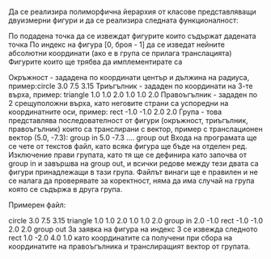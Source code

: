 Да се реализира полиморфична йерархия от класове представляващи двуизмерни фигури и да се реализира следната функционалност:

По подадена точка да се извеждат фигурите които съдържат дадената точка
По индекс на фигура [0, броя - 1] да се изведат нейните абсолютни координати (ако е в група се прилага транслацията)
Фигурите които ще трябва да имплементирате са

Окръжност - зададена по координати център и дължина на радиуса, пример:circle 3.0 7.5 3.15
Триъгълник - зададен по координати на 3-те върха, пример: triangle 1.0 1.0 2.0 1.0 1.0 2.0
Правоъгълник - зададен по 2 срещуположни върха, като неговите страни са успоредни на координатните оси, пример: rect -1.0 -1.0 2.0 2.0
Група - това представлява последователност от фигури (окръжност, триъгълник, правоъгълник) които са транслирани с вектор, пример с транслационен вектор (5.0, -7.3): group in 5.0 -7.3 .... group out
Входа на програмата ще се чете от текстов файл, като всяка фигура ще бъде на отделен ред. Изключение прави групата, като тя ще се дефинира като започва от group in и завършва на group out, и всички редове между тези двата са фигури принадлежащи в тази група. Файлът винаги ще е правилен и не се налага да проверявате за коректност, няма да има случай на група която се съдържа в друга група.

Примерен файл:

circle 3.0 7.5 3.15
triangle 1.0 1.0 2.0 1.0 1.0 2.0
group in 2.0 -1.0
rect -1.0 -1.0 2.0 2.0
group out
За заявка на фигура на индекс 3 се извежда следното rect 1.0 -2.0 4.0 1.0 като координатите са получени при сбора на координатите на правоъгълника и транслиращият вектор от групата.
